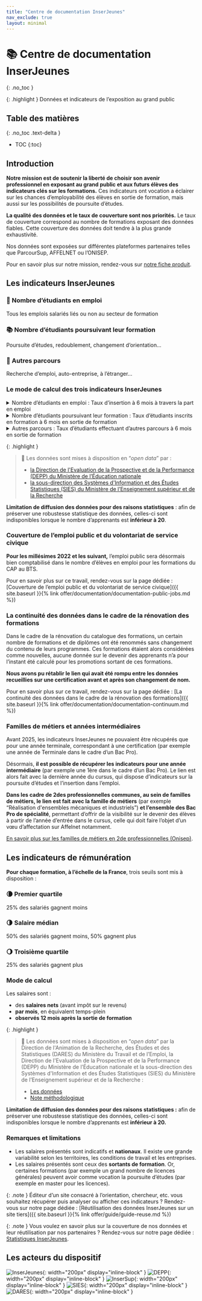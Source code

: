 ```yaml
---
title: "Centre de documentation InserJeunes"
nav_exclude: true
layout: minimal
---
```


# 📚 Centre de documentation InserJeunes
{: .no_toc }

{: .highlight }
Données et indicateurs de l’exposition au grand public

## Table des matières
{: .no_toc .text-delta }
- TOC
{:toc}

## Introduction

**Notre mission est de soutenir la liberté de choisir son avenir professionnel en exposant au grand public et aux futurs élèves des indicateurs clés sur les formations.**
Ces indicateurs ont vocation a éclairer sur les chances d’employabilité des élèves en sortie de formation, mais aussi sur les possibilités de poursuite d’études.

**La qualité des données et le taux de couverture sont nos priorités.**
Le taux de couverture correspond au nombre de formations exposant des données fiables. Cette couverture des données doit tendre à la plus grande exhaustivité.

Nos données sont exposées sur différentes plateformes partenaires telles que ParcourSup, AFFELNET ou l’ONISEP.

Pour en savoir plus sur notre mission, rendez-vous sur [notre fiche produit](https://beta.gouv.fr/startups/exposition-ij.html).

## Les indicateurs InserJeunes

### 💼 Nombre d’étudiants en emploi

Tous les emplois salariés liés ou non au secteur de formation

### 📚 Nombre d’étudiants poursuivant leur formation

Poursuite d’études, redoublement,
changement d’orientation…

### 🚗 Autres parcours

Recherche d’emploi, auto-entreprise, à l’étranger…

### Le mode de calcul des trois indicateurs InserJeunes

<details markdown="block">
<summary>Nombre d’étudiants en emploi  : Taux d’insertion à 6 mois à travers la part en emploi</summary>

**Mode de calcul :** nombre de jeunes insérés dans l’emploi / effectif total de la dernière année de formation\*

\*_les taux sont calculés sur le nombre d’élèves en année terminale sauf pour les formations en “Licence Pro” et “Master” pour lesquelles ils sont calculés sur le nombre de diplômés._

Le nombre de jeunes insérés dans l’emploi est déterminé 6 mois après la fin de leur formation. Cela consiste à dénombrer ceux pour qui une déclaration sociale nominative a été saisie par une entreprise, qui atteste que la personne est en emploi dans cette entreprise.
Ce calcul n’est pas basé sur une enquête adressée aux jeunes.
De ce fait tous **les jeunes en emploi non salarié ne sont pas pris en compte dans ce chiffre**.

**A noter :** l’ensemble de l’emploi public est couvert seulement depuis **2022**.

</details>

<details markdown="block">
<summary>Nombre d’étudiants poursuivant leur formation : Taux d’étudiants inscrits en formation à 6 mois en sortie de formation</summary>
 
**Mode de calcul** : nombre de jeunes inscrits en année N+1 / effectif total de la dernière année de formation*

\*_les taux sont calculés sur le nombre d’élèves en année terminale sauf pour les formations en “Licence Pro” et “Master” pour lesquelles ils sont calculés sur le nombre de diplômés._

Cet indicateur comptabilise le nombre d’étudiants inscrits dans une formation, qu’il s’agisse d’un autre niveau d’étude, d’un redoublement, d’une réorientation vers une nouvelle formation…
L’indicateur ne tient pas compte de la continuité dans un parcours de formation pour le moment.
Pour exemple, cet indicateur ne témoigne pas qu’un jeune qui a commencé à se former en cuisine poursuit ses études en cuisine : il peut avoir décidé de changer d’orientation et il sera comptabilisé en poursuite d’études dès lors qu’il suit une formation?

**A noter :** l’Insertion dans l’emploi, la Poursuite d’études et les autres parcours, sont comparables et la somme de leur taux atteint 100%. En effet, la base commune de calcul est l’effectif total de la terminale ou dernière année de formation.

</details>

<details markdown="block">
<summary>Autres parcours : Taux d’étudiants effectuant d’autres parcours à 6 mois en sortie de formation</summary>

**Mode de calcul** : (nombre d’effectifs total de la dernière année de formation) - (ceux qui sont en emploi ou en poursuite d’étude)\*

\*_les taux sont calculés sur le nombre d’élèves en année terminale sauf pour les formations en “Licence Pro” et “Master” pour lesquelles ils sont calculés sur le nombre de diplômés._

Il s’agit du nombre d’étudiant n’appartenant ni au taux en emploi, ni au taux en poursuite de formation. C’est-à-dire qu’il s’agit des étudiants qui n’ont pas pu être catégorisé sur une base liée à la scolarité ou une base emploi.
Ils peuvent être au chômage, en inactivité, en indépendant, parties à l’étranger, en formation privée hors contrat ou encore en service civique. Cette liste des cas possibles est non exhaustive.

**A noter :** plusieurs chantiers sont menés par nos partenaires pour qualifier les poursuites d’études et pour qualifier l’emploi après avoir suivi une formation.

</details>

{: .highlight }
> 📌 Les données sont mises à disposition en “_open data_” par :
>
> - [la Direction de l'Evaluation de la Prospective et de la Performance (DEPP) du Ministère de l’Éducation nationale](https://www.education.gouv.fr/les-donnees-de-la-depp-disponibles-en-opendata-342478)
> - [la sous-direction des Systèmes d'Information et des Études Statistiques (SIES) du Ministère de l’Enseignement supérieur et de la Recherche](https://data.enseignementsup-recherche.gouv.fr/explore/dataset/fr-esr-insersup/information/?disjunctive.source&disjunctive.reg_id&disjunctive.aca_id&disjunctive.id_paysage&disjunctive.id_paysage_actuel&disjunctive.etablissement&disjunctive.type_diplome&disjunctive.dom&disjunctive.discipli&disjunctive.sectdis&disjunctive.diplome&disjunctive.date_inser)

**Limitation de diffusion des données pour des raisons statistiques** : afin de préserver une robustesse statistique des données, celles-ci sont indisponibles lorsque le nombre d’apprenants est **inférieur à 20**.

### Couverture de l’emploi public et du volontariat de service civique

**Pour les millésimes 2022 et les suivant,** l’emploi public sera désormais bien comptabilisé dans le nombre d’élèves en emploi pour les formations du CAP au BTS.

Pour en savoir plus sur ce travail, rendez-vous sur la page dédiée : [Couverture de l’emploi public et du volontariat de service civique]({{ site.baseurl }}{% link offer/documentation/documentation-public-jobs.md %})

### La continuité des données dans le cadre de la rénovation des formations

Dans le cadre de la rénovation du catalogue des formations, un certain nombre de formations et de diplômes ont été renommés sans changement du contenu de leurs programmes. Ces formations étaient alors considérées comme nouvelles, aucune donnée sur le devenir des apprenants n’a pour l’instant été calculé pour les promotions sortant de ces formations.

**Nous avons pu rétablir le lien qui avait été rompu entre les données recueillies sur une certification avant et après son changement de nom.**

Pour en savoir plus sur ce travail, rendez-vous sur la page dédiée : [La continuité des données dans le cadre de la rénovation des formations]({{ site.baseurl }}{% link offer/documentation/documentation-continuum.md %})

### Familles de métiers et années intermédiaires

Avant 2025, les indicateurs InserJeunes ne pouvaient être récupérés que pour une année terminale, correspondant à une certification (par exemple une année de Terminale dans le cadre d’un Bac Pro).

Désormais, **il est possible de récupérer les indicateurs pour une année intermédiaire** (par exemple une 1ère dans le cadre d’un Bac Pro). Le lien est alors fait avec la dernière année du cursus, qui dispose d’indicateurs sur la poursuite d’études et l’insertion dans l’emploi.

**Dans les cadre de 2des professionnelles communes, au sein de familles de métiers, le lien est fait avec la famille de métiers** (par exemple “Réalisation d'ensembles mécaniques et industriels”) **et l’ensemble des Bac Pro de spécialité**, permettant d’offrir de la visibilité sur le devenir des élèves à partir de l’année d’entrée dans le cursus, celle qui doit faire l’objet d’un vœu d’affectation sur Affelnet notamment.

[En savoir plus sur les familles de métiers en 2de professionnelles (Onisep)](https://www.onisep.fr/formation/apres-la-3-la-voie-professionnelle/les-diplomes-de-la-voie-pro/le-bac-professionnel/les-familles-de-metiers).

## Les indicateurs de rémunération

**Pour chaque formation, à l’échelle de la France**, trois seuils sont mis à disposition :

### 🌘 Premier quartile

25% des salariés gagnent moins

### 🌗 Salaire médian

50% des salariés gagnent moins, 50% gagnent plus

### 🌖 Troisième quartile

25% des salariés gagnent plus

### Mode de calcul

Les salaires sont :

- des **salaires nets** (avant impôt sur le revenu)
- **par mois**, en équivalent temps-plein
- **observés 12 mois après la sortie de formation**

{: .highlight }
> 📌 Les données sont mises à disposition en “_open data_” par la Direction de l'Animation de la Recherche, des Études et des Statistiques (DARES) du Ministère du Travail et de l’Emploi, la Direction de l'Evaluation de la Prospective et de la Performance (DEPP) du Ministère de l’Éducation nationale et la sous-direction des Systèmes d'Information et des Études Statistiques (SIES) du Ministère de l’Enseignement supérieur et de la Recherche :
>
> - [Les données](https://www.education.gouv.fr/l-insertion-des-jeunes-apres-une-formation-en-voie-professionnelle-307956#edugouv-summary-item-6)
> - [Note méthodologique](https://www.education.gouv.fr/l-insertion-des-jeunes-apres-une-formation-en-voie-professionnelle-307956#edugouv-summary-item-2)

**Limitation de diffusion des données pour des raisons statistiques :** afin de préserver une robustesse statistique des données, celles-ci sont indisponibles lorsque le nombre d’apprenants est **inférieur à 20.**

### Remarques et limitations

- Les salaires présentés sont indicatifs et **nationaux**. Il existe une grande variabilité selon les territoires, les conditions de travail et les entreprises.
- Les salaires présentés sont ceux des **sortants de formation**. Or, certaines formations (par exemple un grand nombre de licences générales) peuvent avoir comme vocation la poursuite d’études (par exemple en master pour les licences).

{: .note }
Éditeur d’un site consacré à l’orientation, chercheur, etc. vous souhaitez récupérer puis analyser ou afficher ces indicateurs ?
Rendez-vous sur notre page dédiée : [Réutilisation des données InserJeunes sur un site tiers]({{ site.baseurl }}{% link offer/guide/guide-reuse.md %})

{: .note }
Vous voulez en savoir plus sur la couverture de nos données et leur réutilisation par nos partenaires ?
Rendez-vous sur notre page dédiée : [Statistiques InserJeunes](https://statistiques.exposition.inserjeunes.beta.gouv.fr/).

## Les acteurs du dispositif

![InserJeunes](logo-inserjeunes.png){: width="200px" display="inline-block" }
![DEPP](logo-depp.png){: width="200px" display="inline-block" }
![InserSup](logo-insersup.png){: width="200px" display="inline-block" }
![SIES](logo-sies.png){: width="200px" display="inline-block" }
![DARES](logo-dares.png){: width="200px" display="inline-block" }
